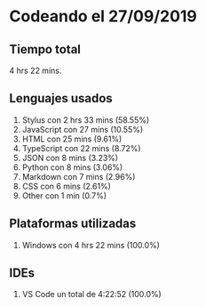 # Codeando el 27/09/2019

## Tiempo total
4 hrs 22 mins.

## Lenguajes usados
1. Stylus con 2 hrs 33 mins (58.55%)
1. JavaScript con 27 mins (10.55%)
1. HTML con 25 mins (9.61%)
1. TypeScript con 22 mins (8.72%)
1. JSON con 8 mins (3.23%)
1. Python con 8 mins (3.06%)
1. Markdown con 7 mins (2.96%)
1. CSS con 6 mins (2.61%)
1. Other con 1 min (0.7%)

## Plataformas utilizadas
1. Windows con 4 hrs 22 mins (100.0%)

## IDEs
1. VS Code un total de 4:22:52 (100.0%)
